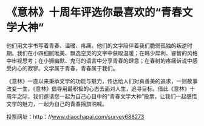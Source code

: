 # 《意林》十周年评选你最喜欢的“青春文学大神”

他们用文字书写着青春、温暖、疼痛。他们的文字陪伴着我们脆弱孤独的叛逆时期。我们在小四细腻唯美、飘逸空灵的文字中获取温暖；在韩少犀利、睿智的风格中审视思考；在小狮幽默、鬼马的语言中分享青春的肆意；在春树的疼痛诉说中感受内心的寂寥。文学属于青春，青春属于我们。 

《意林》一直以来秉承文学的功能与魅力，传达给人们对真善美的追求，一则故事改变一生，《意林》倡导用最积极的心态去面对人生，追寻目标。借此《意林》十周年之际，我们邀请您一起为自己心目中的“青春文学大神”投票，让我们一起感悟文学的魅力，一起为自己的青春摇旗呐喊。 

投票网址：http：//www.diaochapai.com/survey688273